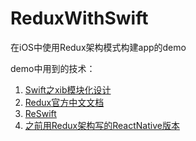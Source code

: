 # ReduxWithSwift

在iOS中使用Redux架构模式构建app的demo

demo中用到的技术：

1. [Swift之xib模块化设计](http://www.cocoachina.com/swift/20160728/17218.html)
2. [Redux官方中文文档](http://cn.redux.js.org/docs/basics/ExampleTodoList.html)
3. [ReSwift](https://github.com/ReSwift/ReSwift)
4. [之前用Redux架构写的ReactNative版本](https://github.com/cgcym1234/ReactNativeApp)

